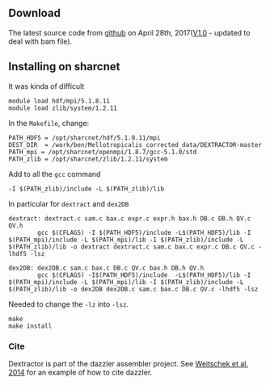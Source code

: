 ## Download
The latest source code from [github](https://github.com/thegenemyers/DEXTRACTOR) on April 28th, 2017([V1.0](https://devhub.io/zh/repos/thegenemyers-DEXTRACTOR) - updated to deal with bam file).

## Installing on sharcnet
It was kinda of difficult 
```
module load hdf/mpi/5.1.8.11
module load zlib/system/1.2.11
```
In the `Makefile`, change:
```
PATH_HDF5 = /opt/sharcnet/hdf/5.1.8.11/mpi
DEST_DIR  = /work/ben/Mellotropicalis_corrected_data/DEXTRACTOR-master
PATH_mpi = /opt/sharcnet/openmpi/1.8.7/gcc-5.1.0/std
PATH_zlib = /opt/sharcnet/zlib/1.2.11/system
```
Add to all the `gcc` command
```
-I $(PATH_zlib)/include -L $(PATH_zlib)/lib
```
In particular for `dextract` and `dex2DB`

```
dextract: dextract.c sam.c bax.c expr.c expr.h bax.h DB.c DB.h QV.c QV.h
        gcc $(CFLAGS) -I $(PATH_HDF5)/include -L$(PATH_HDF5)/lib -I $(PATH_mpi)/include -L $(PATH_mpi)/lib -I $(PATH_zlib)/include -L $(PATH_zlib)/lib -o dextract dextract.c sam.c bax.c expr.c DB.c QV.c -lhdf5 -lsz 

dex2DB: dex2DB.c sam.c bax.c DB.c QV.c bax.h DB.h QV.h
        gcc $(CFLAGS) -I$(PATH_HDF5)/include  -L$(PATH_HDF5)/lib -I $(PATH_mpi)/include -L $(PATH_mpi)/lib -I $(PATH_zlib)/include -L $(PATH_zlib)/lib -o dex2DB dex2DB.c sam.c bax.c DB.c QV.c -lhdf5 -lsz
```
Needed to change the `-lz` into `-lsz`. 
```
make 
make install
```
### Cite
Dextractor is part of the dazzler assembler project. See
[Weitschek et al. 2014](https://www.ncbi.nlm.nih.gov/pmc/articles/PMC4265526/) for an example of how to cite dazzler.
